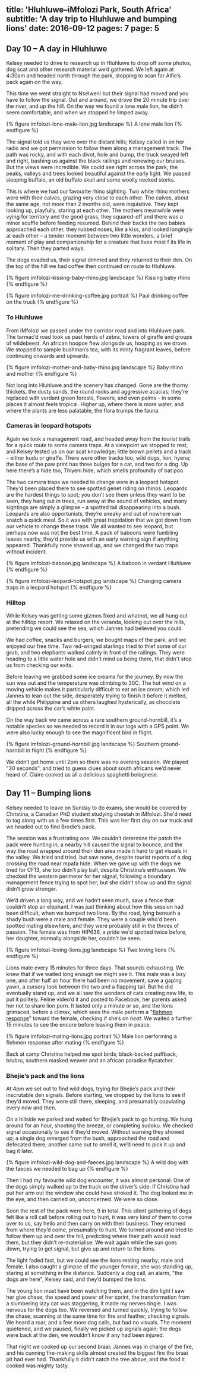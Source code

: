 title: 'Hluhluwe–iMfolozi Park, South Africa'
subtitle: 'A day trip to Hluhluwe and bumping lions'
date: 2016-09-12
pages: 7
page: 5
---

## Day 10 – A day in Hluhluwe

Kelsey needed to drive to research up in Hluhluwe to drop off some photos, dog scat and other research material we’d gathered. We left again at 4:30am and headed north through the park, stopping to scan for Alfie’s pack again on the way.

This time we went straight to Nselweni but their signal had moved and you have to follow the signal. Out and around, we drove the 20 minute trip over the river, and up the hill. On the way we found a lone male lion, he didn’t seem comfortable, and when we stopped he limped away.

{% figure imfolozi-lone-male-lion.jpg landscape %}
A lone male lion
{% endfigure %}

The signal told us they were over the distant hills; Kelsey called in on her radio and we got permission to follow them along a management track. The path was rocky, and with each divot, hole and bump, the truck swayed left and right, bashing us against the black railings and renewing our bruises. But the views were incredible. We could see right across the park, the peaks, valleys and trees looked beautiful against the early light. We passed sleeping buffalo, an old buffalo skull and some woolly necked storks.

This is where we had our favourite rhino sighting. Two white rhino mothers were with their calves, grazing very close to each other. The calves, about the same age, not more than 2 months old, were inquisitive. They kept looking up, playfully, staring at each other. The mothers meanwhile were vying for territory and the good grass, they squared-off and there was a minor scuffle before feeding resumed. Behind their backs the two babies approached each other, they rubbed noses, like a kiss, and looked longingly at each other – a tender moment between two little wonders, a brief moment of play and companionship for a creature that lives most f its life in solitary. Then they parted ways.

The dogs evaded us, their signal dimmed and they returned to their den. On the top of the hill we had coffee then continued on route to Hluhluwe.

{% figure imfolozi-kissing-baby-rhino.jpg landscape %}
Kissing baby rhino
{% endfigure %}

{% figure imfolozi-me-drinking-coffee.jpg portrait %}
Paul drinking coffee on the truck
{% endfigure %}

### To Hluhluwe

From iMfolozi we passed under the corridor road and into Hluhluwe park. The tarmac’d road took us past herds of zebra, towers of giraffe and groups of wildebeest. An african hoopoe flew alongside us, hooping as we drove. We stopped to sample bushman’s tea, with its minty fragrant leaves, before continuing onwards and upwards.

{% figure imfolozi-mother-and-baby-rhino.jpg landscape %}
Baby rhino and mother
{% endfigure %}

Not long into Hluhluwe and the scenery has changed. Gone are the thorny thickets, the dusty sands, the round rocks and aggressive acacias; they’re replaced with verdant green forests, flowers, and even palms – in some places it almost feels tropical. Higher up, where there is more water, and where the plants are less palatable, the flora trumps the fauna.

### Cameras in leopard hotspots

Again we took a management road, and headed away from the tourist trails for a quick route to some camera traps. At a viewpoint we stopped to rest, and Kelsey tested us on our scat knowledge; little brown pellets and a track – either kudu or giraffe. There were other tracks too, wild dogs, lion, hyena; the base of the paw print has three bulges for a cat, and two for a dog. Up here there’s a hide too, Thiyeni hide, which smells profoundly of bat poo.

The two camera traps we needed to change were in a leopard hotspot. They'd been placed there to see spotted genet riding on rhinos. Leopards are the hardest things to spot; you don’t see them unless they want to be seen, they hang out in trees, run away at the sound of vehicles, and many sightings are simply a glimpse – a spotted tail disappearing into a bush. Leopards are also opportunists, they’re sneaky and out of nowhere can snatch a quick meal. So it was with great trepidation that we got down from our vehicle to change these traps. We all wanted to see leopard, but perhaps now was not the best time. A pack of baboons were fumbling leaves nearby, they’d provide us with an early warning sign if anything appeared. Thankfully none showed up, and we changed the two traps without incident.

{% figure imfolozi-baboon.jpg landscape %}
A baboon in verdant Hluhluwe
{% endfigure %}

{% figure imfolozi-leopard-hotspot.jpg landscape %}
Changing camera traps in a leopard hotspot
{% endfigure %}

### Hilltop

While Kelsey was getting some gizmos fixed and whatnot, we all hung out at the hilltop resort. We relaxed on the veranda, looking out over the hills, pretending we could see the sea, which Jannes had believed you could.

We had coffee, snacks and burgers, we bought maps of the park, and we enjoyed our free time. Two red-winged starlings tried to thief some of our grub, and two elephants walked calmly in front of the railings. They were heading to a little water hole and didn't mind us being there, that didn't stop us from checking our exits.

Before leaving we grabbed some ice creams for the journey. By now the sun was out and the temperature was climbing to 30C. The hot wind on a moving vehicle makes it particularly difficult to eat an ice cream; which led Jannes to lean out the side, desperately trying to finish it before it melted, all the while Philippine and us others laughed hysterically, as chocolate dripped across the car’s white paint.

On the way back we came across a rare southern ground-hornbill, it’s a notable species so we needed to record it in our logs with a GPS point. We were also lucky enough to see the magnificent bird in flight.

{% figure imfolozi-ground-hornbill.jpg landscape %}
Southern ground-hornbill in flight
{% endfigure %}

We didn’t get home until 2pm so there was no evening session. We played "30 seconds", and tried to guess clues about south africans we’d never heard of. Claire cooked us all a delicious spaghetti bolognese.

## Day 11 – Bumping lions

Kelsey needed to leave on Sunday to do exams, she would be covered by Christina, a Canadian PhD student studying cheetah in iMfolozi. She'd need to tag along with us a few times first. This was her first day on our truck and we headed out to find Brodie’s pack.

The session was a frustrating one. We couldn’t determine the patch the pack were hunting in, a nearby hill caused the signal to bounce, and the way the road wrapped around their den area made it hard to get visuals in the valley. We tried and tried, but saw none, despite tourist reports of a dog crossing the road near mpafa hide. When we gave up with the dogs we tried for CF13, she too didn't play ball, despite Christina’s enthusiasm. We checked the western perimeter for her signal, following a boundary management fence trying to spot her, but she didn’t show up and the signal didn’t grow stronger.

We’d driven a long way, and we hadn’t seen much, save a fence that couldn’t stop an elephant. I was just thinking about how this session had been difficult, when we bumped two lions. By the road, lying beneath a shady bush were a male and female. They were a couple who'd been spotted mating elsewhere, and they were probably still in the throes of passion. The female was from HIP636, a pride we'd spotted twice before, her daughter, normally alongside her, couldn’t be seen.

{% figure imfolozi-loving-lions.jpg landscape %}
Two loving lions
{% endfigure %}

Lions mate every 15 minutes for three days. That sounds exhausting. We knew that if we waited long enough we might see it. This male was a lazy one, and after half an hour there had been no movement, save a gaping yawn, a cursory look between the two and a flapping tail. But he did eventually stand up, and we all saw the wonders of cats creating new life, to put it politely. Feline video’d it and posted to Facebook, her parents asked her not to share lion porn. It lasted only a minute or so, and the lions grimaced, before a climax, which sees the male perform a "[flehmen response](https://en.wikipedia.org/wiki/Flehmen_response)" toward the female, checking if she’s on _heat_. We waited a further 15 minutes to see the encore before leaving them in peace.

{% figure imfolozi-mating-lions.jpg portrait %}
Male lion performing a flehmen response after mating
{% endfigure %}

Back at camp Christina helped me spot birds; black-backed puffback, brubru, southern masked weaver and an african paradise flycatcher.

### Bhejie’s pack and the lions

At 4pm we set out to find wild dogs, trying for Bhejie’s pack and their inscrutable den signals. Before starting, we dropped by the lions to see if they’d moved. They were still there, sleeping, and presumably copulating every now and then.

On a hillside we parked and waited for Bhejie’s pack to go hunting. We hung around for an hour, shooting the breeze, or completing sudoku. We checked signal occasionally to see if they’d moved. Without warning they showed up; a single dog emerged from the bush, approached the road and defecated there; another came out to smell it, we’d need to pick it up and bag it later.

{% figure imfolozi-wild-dog-and-faeces.jpg landscape %}
A wild dog with the faeces we needed to bag up
{% endfigure %}

Then I had my favourite wild dog encounter, it was almost personal. One of the dogs simply walked up to the truck on the driver’s side. If Christina had put her arm out the window she could have stroked it. The dog looked me in the eye, and then carried on, unconcerned. We were so close.

Soon the rest of the pack were here, 9 in total. This silent gathering of dogs felt like a roll call before rolling out to hunt, it was very kind of them to come over to us, say hello and then carry on with their business. They returned from where they’d come, presumably to hunt. We turned around and tried to follow them up and over the hill, predicting where their path would lead them, but they didn’t re-materialise. We wait again while the sun goes down, trying to get signal, but give up and return to the lions.

The light faded fast, but we could see the lions resting nearby; male and female. I also caught a glimpse of the younger female, she was standing up, staring at something in the distance. Suddenly a dog call, an alarm, "the dogs are here", Kelsey said, and they’d bumped the lions.

The young lion must have been watching them, and in the dim light I saw her give chase; the speed and power of her sprint, the transformation from a slumbering lazy cat was staggering, it made my nerves tingle. I was nervous for the dogs too. We reversed and turned quickly, trying to follow the chase, scanning at the same time for fire and feather, checking signals. We heard a roar, and a few more dog calls, but had no visuals. The moment quietened, and we paused, finally we picked up signals again; the dogs were back at the den, we wouldn’t know if any had been injured.

That night we cooked up our second braai; Jannes was in charge of the fire, and his cunning fire-making skills almost created the biggest fire the braai pit had ever had. Thankfully it didn't catch the tree above, and the food it cooked was mighty tasty.
